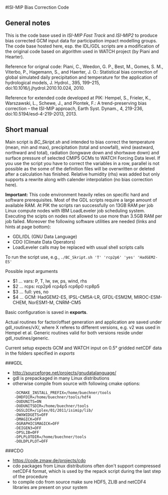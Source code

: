 #ISI-MIP Bias Correction Code

## General notes
This is the code base used in *ISI-MIP Fast Track* and *ISI-MIP2* to produce bias corrected GCM input data for participation impact modelling groups. The code base hosted here, esp. the IDL/GDL scripts are a modification of the original code based on algorithm used in WATCH project (by Piani and Hearter).

Reference for orignal code:
Piani, C., Weedon, G. P., Best, M., Gomes, S. M., Viterbo, P., Hagemann, S., and Haerter, J. O.: Statistical bias correction of global simulated daily precipitation and temperature for the application of hydrological models, J. Hydrol., 395, 199–215, doi:10.1016/j.jhydrol.2010.10.024, 2010.

Reference for extended code developed at PIK:
Hempel, S., Frieler, K., Warszawski, L., Schewe, J., and Piontek, F.: A trend-preserving bias correction – the ISI-MIP approach, Earth Syst. Dynam., 4, 219-236, doi:10.5194/esd-4-219-2013, 2013.

## Short manual
Main script is *BC_Skript.sh* and intended to bias correct the temperature (mean, min and max), precipitation (total and snowfall), wind (eastward, northward and total), radiation (longwave down and shortwave down) and surface pressure of selected CMIP5 GCMs to WATCH Forcing Data level. If you use the script you have to correct the variables in a row, parallel is not possible as the some of the definition files will be overwritten or deleted after a calculation has finished. Relative humidity (rhs) was added but only supports a rewrite along with calender interpolation (no bias correction here).

**Important:** This code environment heavily relies on specific hard and software prerequisites. Most of the GDL scripts require a large amount of available RAM. At PIK the scripts ran successfully on 13GB RAM per job Linux compute nodes with IBM LoadLeveler job scheduling system. Executing the scipts on nodes not allowed to use more than 3.5GB RAM per job failed. Moreover the following software utilities are needed (links and hints at page bottom):

- GDL/IDL (GNU Data Language)
- CDO (Climate Data Operators)
- LoadLeveler calls may be replaced with usual shell scripts calls

To run the script use, e.g., `./BC_Skript.sh 'T' 'rcp2p6' 'yes' 'HadGEM2-ES'`

Possible input arguments
- $1 ... vars: P, T, lw, sw, ps, wind, rhs
- $2 ... rcps: rcp2p6 rcp4p5 rcp6p0 rcp8p5
- $3 ... full: yes, no
- $4 ... GCM: HadGEM2-ES, IPSL-CM5A-LR, GFDL-ESM2M, MIROC-ESM-CHEM, NorESM1-M, CNRM-CM5

Basic configuration is saved in **exports**.

Actual routines for factor/offset generation and application are saved under gdl_routines/vX/, where X referes to different versions, e.g. v2 was used in Hempel et al. Generic routines valid for both versions reside under gdl_routines/generic.

Current setup expects GCM and WATCH input on 0.5° gridded netCDF data in the folders specified in *exports*

###GDL
- http://sourceforge.net/projects/gnudatalanguage/
- gdl is prepackaged in many Linux distributions
- otherwise compile from source with following cmake options:
```
    -DCMAKE_INSTALL_PREFIX=/home/buechner/tools
    -DHDFDIR=/home/buechner/tools/hdf4
    -DUDUNITS=ON
    -DUDUNITSDIR=/home/buechner/tools
    -DGSLDIR=/iplex/01/2011/isimip/lib/
    -DWXWIDGETS=OFF
    -DMAGICK=OFF
    -DGRAPHICSMAGICK=OFF
    -DEIGEN3=OFF
    -DPSLIB=OFF
    -DPLPLOTDIR=/home/buechner/tools
    -DOLDPLPLOT=OFF
```
###CDO
- https://code.zmaw.de/projects/cdo
- cdo packages from Linux distributions often don't support compressed netCDF4 format, which is used by the repack script during the last step of the procedure
- to compile cdo from source make sure HDF5, ZLIB and netCDF4 libraries are present on your system
